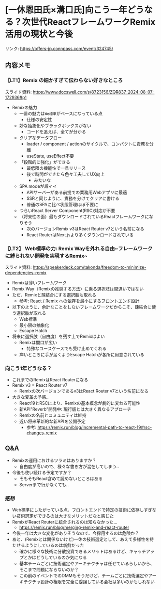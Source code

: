 # [一休恩田氏×溝口氏]向こう一年どうなる？次世代ReactフレームワークRemix活用の現状と今後

リンク: https://offers-jp.connpass.com/event/324745/

## 内容メモ

### 【LT1】Remix の細かすぎて伝わらない好きなところ

スライド資料: https://www.docswell.com/s/8723156/ZQR837-2024-08-07-172936#p1

- Remixの魅力
  - 一番の魅力は`We標準`がベースになっている点
    - 仕様の安定性
  - 妙な抽象化やブラックボックスがない
    - コードを追えば、全てが分かる
  - クリアなデータフロー
    - loader / component / actionのサイクルで、コンパクトに責務を分離
    - useState, useEffect不要
  - 「段階的に強化」ができる
    - 最低限の機能性で一旦リリース
    - 後で時間ができたら色々工夫してUX向上
      - みたいな
  - SPA modeが超イイ
    - APIサーバーがある前提での業務用Webアプリに最適
    - SSRと同じように、責務を分けてクリアに書ける
    - 普通のSPAに比べ状態管理ほぼ不要に
  - つらいReact Server Component(RSC)対応が不要
  - （将来性の面）最もダウンロードされているReactフレームワークになりそう
    - 次のバージョンRemix v3はReact Router v7という名前になる
    - React RouterはNext.jsより多くダウンロードされている

### 【LT2】 Web標準の力: Remix Wayを外れる自由~フレームワークに縛られない開発を実現するRemix~

スライド資料: https://speakerdeck.com/takonda/freedom-to-minimize-dependencies-remix

- Remixは薄いフレームワーク
- Remix Way（Remixの推奨する方法）に乗る選択肢は間違いではない
- ただ、Remixと疎結合にする選択肢も取れる
  - 参考: [React / Remix への依存を最小にするフロントエンド設計](https://user-first.ikyu.co.jp/entry/2024/08/05/142626)
- 以下のように、余計なことをしないフレームワークだからこそ、疎結合に使う選択肢が取れる
  - Web標準
  - 最小限の抽象化
  - Escape Hatch
- 将来に選択肢（自由度）を残す上でRemixはよい
  - Remixは間口が広い
    - 特殊なユースケースでも受け止めてくれる
  - 痒いところに手が届くようEscape Hatchが各所に用意されている

### 向こう1年どうなる？

- これまでのRemixはReact Routerになる
- Remix v3 = React Router v7
  - Remixの次バージョンであるv3はReact Router v7という名前になる
- 大きな変革の予感..
  - React19とRSCにより、Remixの基本概念が劇的に変わる可能性
  - 新API"Reverb"開発中: 現行版とは大きく異なるアプローチ
  - Remixの名前とコミュニティは維持
  - 近い将来革新的な新APIを公開予定
    - 参考: https://remix.run/blog/incremental-path-to-react-19#rsc-changes-remix

## Q&A

- Remixの運用におけるツラミはありますか？
  - 自由度が高いので、様々な書き方が混在してしまう..
- 今後も使い続ける予定ですか？
  - そもそもReact含めて読めないところはある
  - Serverまで行かなくても..

### 感想

- Web標準にしたがっている点、フロントエンドで特定の技術に依存しすぎない技術選定ができるのは大きなメリットだなと感じた
- RemixがReact Routerに統合されるのは知らなかった...
  - https://remix.run/blog/merging-remix-and-react-router
- 今後一年は大きな変化がありそうなので、今採用するのは危険か？
- あと、(Remixとは関係ないけど)一休の技術選定として、あえて多様性を持たせるようにしているのは新鮮だった
  - 確かに様々な技術に分散投資できるメリットはあるけど、キャッチアップとかはどうしているのか気になる
  - 基本チームごとに技術選定やアーキテクチャは任せているらしいから、そこまで問題にならないのか？
  - この前のイベントでのDMMもそうだけど、チームごとに技術選定やアーキテクチャ設計の権限を完全に委譲している会社は多いのかもしれない
